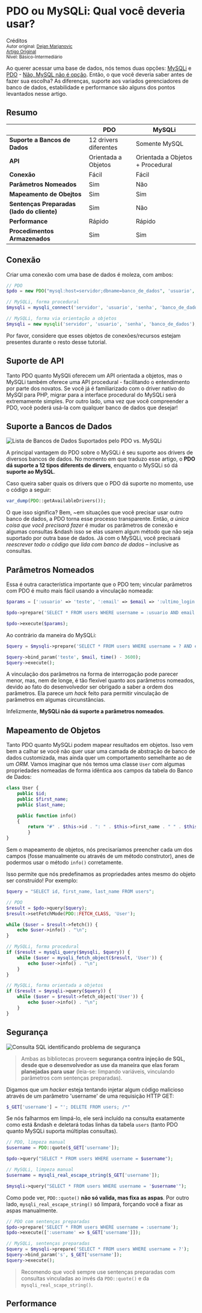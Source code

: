 PDO ou  MySQLi: Qual você deveria usar?
==============================================
Créditos<br/>
<small>Autor original: [Dejan Marjanovic](https://tutsplus.com/authors/dejan-marjanovic)<br/>[Artigo Original](https://code.tutsplus.com/tutorials/pdo-vs-mysqli-which-should-you-use--net-24059)<br/>Nível: Básico-Intermediário</small>

Ao querer acessar uma base de dados, nós temos duas opções: [MySQLi](http://www.php.net/manual/en/book.mysqli.php) e [PDO](http://www.php.net/manual/en/book.mysqli.php) - [Não, MySQL não é opção](http://php.net/manual/en/migration55.deprecated.php). Então, o que você deveria saber antes de fazer sua escolha? As diferenças, suporte aos variados gerenciadores de banco de dados, estabilidade e performance são alguns dos pontos levantados nesse artigo.

## Resumo
| |PDO|MySQLi|
|------|------|------|
|**Suporte a Bancos de Dados**|12 drivers diferentes|Somente MySQL|
|**API**|Orientada a Objetos|Orientada a Objetos + Procedural|
|**Conexão**|Fácil|Fácil|
|**Parâmetros Nomeados**|Sim|Não|
|**Mapeamento de Obejtos**|Sim|Sim|
|**Sentenças Preparadas (lado do cliente)**|Sim|Não|
|**Performance**|Rápido|Rápido|
|**Procedimentos Armazenados**|Sim|Sim|

## Conexão
Criar uma conexão com uma base de dados é moleza, com ambos:

```php
// PDO
$pdo = new PDO("mysql:host=servidor;dbname=banco_de_dados", 'usuario', 'senha');

// MySQLi, forma procedural
$mysqli = mysqli_connect('servidor', 'usuario', 'senha', 'banco_de_dados');

// MySQLi, forma via orientação a objetos
$mysqli = new mysqli('servidor', 'usuario', 'senha', 'banco_de_dados');
```

Por favor, considere que esses objetos de conexões/recursos estejam presentes durante o resto desse tutorial.

## Suporte de API
Tanto PDO quanto MySQli oferecem um API orientada a objetos, mas o MySQLi também oferece uma API procedural - facilitando o entendimento por parte dos novatos. Se você já é familiarizado com o driver nativo do MySQl para PHP, migrar para a interface procedural do MySQLi será extremamente simples. Por outro lado, uma vez que você compreender a PDO, você poderá usá-la com qualquer banco de dados que desejar!

## Suporte a Bancos de Dados
![Lista de Bancos de Dados Suportados pelo PDO vs. MySQLi](https://cdn.tutsplus.com/net/uploads/legacy/2013_phpvsmysqli/tutorial_3.png "Lista de Bancos de Dados Suportados pelo PDO vs. MySQLi")

A principal vantagem do PDO sobre o MySQLi é seu suporte aos drivers de diversos bancos de dados. No momento em que traduzo esse artigo, o **PDO dá suporte a 12 tipos diferents de dirvers**, enquanto o MySQLi só dá **suporte ao MySQL**.

Caso queira saber quais os drivers que o PDO dá suporte no momento, use o código a seguir:

```php
var_dump(PDO::getAvailableDrivers());
```
O que isso significa? Bem, ~em situações que você precisar usar outro banco de dados, a PDO torna esse processo transparente. Então, *a única coisa que você precisará fazer* é mudar os parâmetros de conexão e algumas consultas &ndash isso se elas usarem algum método que não seja suportado por outra base de dados. Já com o MySQLi, você precisará *reescrever todo o código que lida com banco de dados* &ndash; inclusive as consultas.

## Parâmetros Nomeados
Essa é outra característica importante que o PDO tem; vincular parâmetros com PDO é muito mais fácil usando a vinculação nomeada:

```php
$params = [':usuario' => 'teste', ':email' => $email => ':ultimo_login' => time() - 3600];

$pdo->prepare('SELECT * FROM users WHERE username = :usuario AND email = :email AND las_login = :ultimo_login');

$pdo->execute($params);
```

Ao contrário da maneira do MySQLi:

```php
$query = $mysqli->prepare('SELECT * FROM users WHERE username = ? AND email = ? AND lasT_login = ?');

$query->bind_param('teste', $mail, time() - 3600);
$query->execute();
```

A vinculação dos parâmetros na forma de interrogação pode parecer menor, mas, nem de longe, é tão flexível quanto aos parâmetros nomeados, devido ao fato do desenvolvedor ser obrigado a saber a ordem dos parâmetros. Ela parece um *hack* feito para permitir vinculação de parâmetros em algumas circunstâncias.

Infelizmente, **MySQLi não dá suporte a parâmetros nomeados**.

## Mapeamento de Objetos
Tanto PDO quanto MySQLi podem mapear resultados em objetos. Isso vem bem a calhar se você não quer usar uma camada de abstração de banco de dados customizada, mas ainda quer um comportamento semelhante ao de um *ORM*. Vamos imaginar que nós temos uma classe `User` com algumas propriedades nomeadas de forma idêntica aos campos da tabela do Banco de Dados:

```php
class User {
	public $id;
	public $first_name;
	public $last_name;

	public function info()
	{
		return "#" . $this->id . ": " . $this->first_name . " " . $this->last_name;
		}
}
```

Sem o mapeamento de objetos, nós precisaríamos preencher cada um dos campos (fosse manualmente ou através de um método construtor), anes de podermos usar o método `info()` corretamente.

Isso permite que nós predefinamos as propriedades antes mesmo do objeto ser construído! Por exemplo:

```php
$query = "SELECT id, first_name, last_name FROM users";

// PDO
$result = $pdo->query($query);
$result->setFetchMode(PDO::FETCH_CLASS, 'User');

while ($user = $result->fetch()) {
	echo $user->info() . "\n";
}

// MySQLi, forma procedural
if ($result = mysqli_query($mysqli, $query)) {
	while ($user = mysqli_fetch_object($result, 'User')) {
		echo $user->info() . "\n";
	}
}

// MySQLi, forma orientada a objetos
if ($result = $mysqli->query($query)) {
	while ($user = $result->fetch_object('User')) {
		echo $user->info() . "\n";
	}
}
```

## Segurança
![Consulta SQL identificando problema de segurança](https://cdn.tutsplus.com/net/uploads/legacy/2013_phpvsmysqli/tutorial_3.png "Consulta SQL identificando problema de segurança")

> Ambas as bibliotecas proveem **segurança contra injeção de SQL, desde que o desenvolvedor as use da maneira que elas foram planejadas para usar** (leia-se: limpando variáveis, vinculando parâmetros com sentenças preparadas).

Digamos que um *hacker* esteja tentando injetar algum código malicioso através de um parâmetro 'username' de uma requisição HTTP GET:

```php
$_GET['username'] = "'; DELETE FROM users; /*"
```

Se nós falharmos em limpá-lo, ele será incluído na consulta exatamente como está &ndash e deletará todas linhas da tabela `users` (tanto PDO quanto MySQLi suporta múltiplas consultas).

```php
// PDO, limpeza manual
$username = PDO::quote($_GET['username']);

$pdo->query("SELECT * FROM users WHERE username = $username");

// MySQLi, limpeza manual
$username = mysqli_real_escape_string($_GET['username']);

$mysqli->query("SELECT * FROM users WHERE username = '$username'");
```

Como pode ver, `PDO::quote()` **não só valida, mas fixa as aspas**. Por outro lado, `mysqli_real_escape_string()` só limpará, forçando você a fixar as aspas manualmente.

```php
// PDO com sentenças preparadas
$pdo->prepare('SELECT * FROM users WHERE username = :username');
$pdo->execute([':username' => $_GET['username']]);

// MySQLi, sentenças preparadas
$query = $mysqli->prepare('SELECT * FROM users WHERE username = ?');
$query->bind_param('s', $_GET['username']);
$query->execute();
```

> Recomendo que você sempre use sentenças preparadas com consultas vinculadas ao invés da `PDO::quote()` e da `mysqli_real_scape_string()`.

## Performance